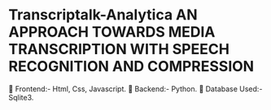 # Transcriptalk-Analytica AN APPROACH TOWARDS MEDIA TRANSCRIPTION WITH SPEECH RECOGNITION AND COMPRESSION
	Frontend:- Html, Css, Javascript.
	Backend:- Python. 
	Database Used:- Sqlite3.
